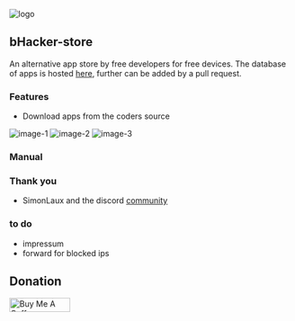 ![logo](/images/logo.png) 

## bHacker-store

An alternative app store by free developers for free devices.
The database of apps is hosted [here](https://banana-hackers.gitlab.io/store-db), further can be added by a pull request.

### Features
+ Download apps from the coders source


![image-1](/images/image-1.png)
![image-2](/images/image-2.png)
![image-3](/images/image-3.png)


### Manual


### Thank you
+ SimonLaux and the discord [community](https://discord.gg/t2CBPb)

### to do
+ impressum
+ forward for blocked ips

## Donation
<a href="https://www.buymeacoffee.com/vj6Q8lR" target="_blank"><img src="https://cdn.buymeacoffee.com/buttons/lato-orange.png" alt="Buy Me A Coffee" style="height: 25px !important;width: 108px !important;" ></a>